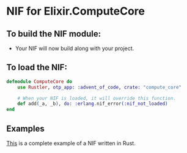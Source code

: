 # NIF for Elixir.ComputeCore

## To build the NIF module:

- Your NIF will now build along with your project.

## To load the NIF:

```elixir
defmodule ComputeCore do
    use Rustler, otp_app: :advent_of_code, crate: "compute_core"

    # When your NIF is loaded, it will override this function.
    def add(_a, _b), do: :erlang.nif_error(:nif_not_loaded)
end
```

## Examples

[This](https://github.com/hansihe/NifIo) is a complete example of a NIF written in Rust.
